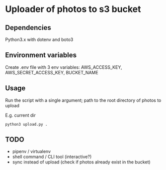 # Uploader of photos to s3 bucket

## Dependencies
Python3.x with dotenv and boto3

## Environment variables
Create .env file with 3 env variables: AWS_ACCESS_KEY, AWS_SECRET_ACCESS_KEY, BUCKET_NAME

## Usage
Run the script with a single argument; path to the root directory of photos to upload

E.g. current dir
```
python3 upload.py .
```

## TODO
* pipenv / virtualenv
* shell command / CLI tool (interactive?)
* sync instead of upload (check if photos already exist in the bucket)